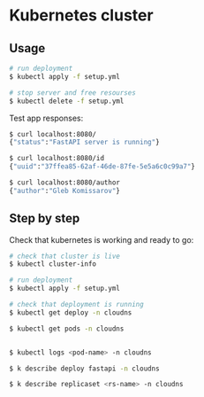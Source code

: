 # Kubernetes cluster

## Usage

```bash
# run deployment
$ kubectl apply -f setup.yml

# stop server and free resourses
$ kubectl delete -f setup.yml
```

Test app responses:

```bash
$ curl localhost:8080/
{"status":"FastAPI server is running"}
```

```bash
$ curl localhost:8080/id
{"uuid":"37ffea85-62af-46de-87fe-5e5a6c0c99a7"}
```

```bash
$ curl localhost:8080/author
{"author":"Gleb Komissarov"}
```

## Step by step

Check that kubernetes is working and ready to go:

```bash
# check that cluster is live
$ kubectl cluster-info
```

```bash
# run deployment
$ kubectl apply -f setup.yml

# check that deployment is running
$ kubectl get deploy -n cloudns
```

```bash
$ kubectl get pods -n cloudns
```

```bash

$ kubectl logs <pod-name> -n cloudns

$ k describe deploy fastapi -n cloudns

$ k describe replicaset <rs-name> -n cloudns
```
